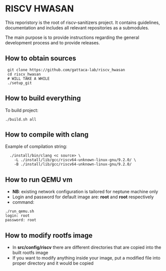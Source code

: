 # RISCV HWASAN

This reporistory is the root of riscv-sanitizers project. It contains
guidelines, documentation and includes all relevant repositories as a
submodules.

The main purpose is to provide instructions regarding the general development
process and to provide releases.

## How to obtain sources

```
 git clone https://github.com/gattaca-lab/riscv_hwasan
 cd riscv_hwasan
 # WILL TAKE A WHILE
 ./setup_git
```

## How to build everything

To build project:

```
./build.sh all
```

## How to compile with clang

Example of compilation string:

```
  ./install/bin/clang <c source> \
    -L ./install/lib/gcc/riscv64-unknown-linux-gnu/9.2.0/ \
    -B ./install/lib/gcc/riscv64-unknown-linux-gnu/9.2.0/
```

## How to run QEMU vm

* **NB**: existing network configuration is tailored for neptune machine only
* Login and password for default image are: **root** and **root** respectively
* command:
```
./run_qemu.sh
login: root
password: root
```

## How to modify rootfs image
* In **src/config/riscv** there are different directories that are copied into the built rootfs image
* If you want to modify anything inside your image, put a modified file into proper directory and it would be copied

